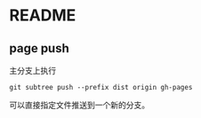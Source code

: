 # README

## page push
主分支上执行 

```shell
git subtree push --prefix dist origin gh-pages
```

可以直接指定文件推送到一个新的分支。
